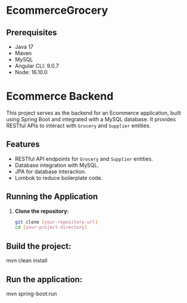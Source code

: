 # EcommerceGrocery

## Prerequisites

- Java 17
- Maven
- MySQL
- Angular CLI: 9.0.7
- Node: 16.10.0

# Ecommerce Backend

This project serves as the backend for an Ecommerce application, built using Spring Boot and integrated with a MySQL database. It provides RESTful APIs to interact with `Grocery` and `Supplier` entities.

## Features

- RESTful API endpoints for `Grocery` and `Supplier` entities.
- Database integration with MySQL.
- JPA for database interaction.
- Lombok to reduce boilerplate code.

## Running the Application

1. **Clone the repository:**
   ```bash
   git clone [your-repository-url]
   cd [your-project-directory]

## Build the project:
mvn clean install

## Run the application:
mvn spring-boot:run

